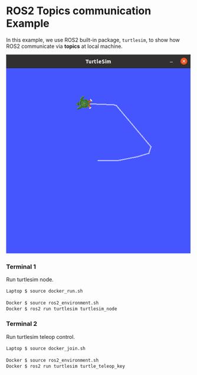 # ROS2 Topics communication Example
In this example, we use ROS2 built-in package, `turtlesim`,  to show how ROS2 communicate via **topics** at local machine.

![turtlesim_node](pictures/turtlesim_node.png)

### Terminal 1
Run turtlesim node.
```
Laptop $ source docker_run.sh

Docker $ source ros2_environment.sh
Docker $ ros2 run turtlesim turtlesim_node
```

### Terminal 2
Run turtlesim teleop control.
```
Laptop $ source docker_join.sh

Docker $ source ros2_environment.sh
Docker $ ros2 run turtlesim turtle_teleop_key
```
